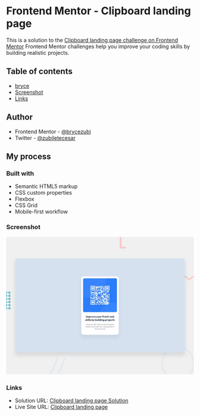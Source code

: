 # Frontend Mentor - Clipboard landing page
This is a solution to the [Clipboard landing page challenge on Frontend Mentor](https://www.frontendmentor.io/challenges/qr-code-component-iux_sIO_H/hub)
Frontend Mentor challenges help you improve your coding skills by building realistic projects. 

## Table of contents
- [bryce](#author)
- [Screenshot](#screenshot)
- [Links](#links)

## Author
- Frontend Mentor - [@brycezubi](https://www.frontendmentor.io/profile/brycezubi)
- Twitter - [@zubiletecesar](https://twitter.com/home)

## My process

### Built with

- Semantic HTML5 markup
- CSS custom properties
- Flexbox
- CSS Grid
- Mobile-first workflow

### Screenshot

![Design preview for the Clipboard landing page coding challenge](https://github.com/Orisabiyi/qr-component-code/blob/main/design/desktop-preview.jpg)

### Links

- Solution URL: [Clipboard landing page Solution](https://www.frontendmentor.io/solutions/clipboard-landing-page-pHssqQdjzG)
- Live Site URL: [Clipboard landing page](https://brycezubi.github.io/Clipboard-Landing/)
